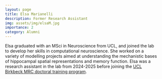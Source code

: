 ```yaml
---
layout: page
title: Elsa Marianelli
description: Former Research Assistant
img: assets/img/elsaM.jpg
importance: 2
category: Alumni
---
```


Elsa graduated with an MSci in Neuroscience from UCL, and joined the lab to develop her skills in computational neuroscience. She worked on a variety of modelling projects aimed at understanding the mechanistic bases of hippocampal spatial representations and memory function. Elsa was a research assistant in the lab from 2024-2025 before joining the [UCL Birkbeck MRC doctoral training program](https://www.uclbbk-mrcdtp.ac.uk/).
